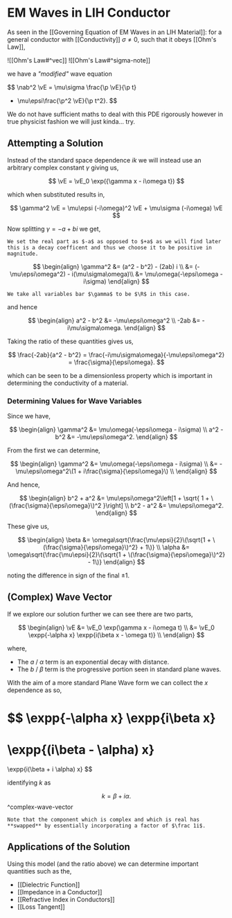 # EM Waves in LIH Conductor

As seen in the [[Governing Equation of EM Waves in an LIH Material]]: for a general conductor with [[Conductivity]] $\sigma \ne 0$, such that it obeys [[Ohm's Law]],

![[Ohm's Law#^vec]]
![[Ohm's Law#^sigma-note]]

we have a _"modified"_ wave equation

$$
\nab^2 \vE =
\mu\sigma \frac{\p \vE}{\p t}
+ \mu\epsi\frac{\p^2 \vE}{\p t^2}.
$$

We do not have sufficient maths to deal with this PDE rigorously however in true physicist fashion we will just kinda... try.

## Attempting a Solution

Instead of the standard space dependence $ik$ we will instead use an arbitrary complex constant $\gamma$ giving us,

$$ \vE = \vE_0 \exp({\gamma x - i\omega t}) $$

which when substituted results in,

$$
\gamma^2 \vE =
\mu\epsi (-i\omega)^2 \vE +
\mu\sigma (-i\omega)  \vE
$$

Now splitting $\gamma = -a + bi$ we get,

```ad-note
We set the real part as $-a$ as opposed to $+a$ as we will find later this is a decay coefficent and thus we choose it to be positive in magnitude.
```

$$
\begin{align}
\gamma^2
&= (a^2 - b^2) - (2ab) i \\
&= (-\mu\epsi\omega^2) - i(\mu\sigma\omega)\\
&= \mu\omega(-\epsi\omega - i\sigma)
\end{align}
$$

```ad-note
We take all variables bar $\gamma$ to be $\R$ in this case.
```

and hence

$$
\begin{align}
a^2 - b^2 &= -\mu\epsi\omega^2
\\
-2ab &= -i\mu\sigma\omega.
\end{align}
$$

Taking the ratio of these quantities gives us,

$$
\frac{-2ab}{a^2 - b^2}
= \frac{-i\mu\sigma\omega}{-\mu\epsi\omega^2}
= \frac{\sigma}{\epsi\omega}.
$$

which can be seen to be a dimensionless property which is important in determining the conductivity of a material.

### Determining Values for Wave Variables

Since we have,

$$
\begin{align}
\gamma^2 &= \mu\omega(-\epsi\omega - i\sigma) \\
a^2 - b^2 &= -\mu\epsi\omega^2.
\end{align}
$$

From the first we can determine,

$$
\begin{align}
\gamma^2
&= \mu\omega(-\epsi\omega - i\sigma) \\
&= -\mu\epsi\omega^2\(1 + i\frac{\sigma}{\epsi\omega}\) \\
\end{align}
$$

And hence,

$$
\begin{align}
b^2 + a^2 &= \mu\epsi\omega^2\left[1 + \sqrt{
	1 + \(\frac{\sigma}{\epsi\omega}\)^2
}\right] \\
b^2 - a^2 &= \mu\epsi\omega^2.
\end{align}
$$

These give us,

$$
\begin{align}
\beta &= \omega\sqrt{\frac{\mu\epsi}{2}\(\sqrt{1 + \(\frac{\sigma}{\epsi\omega}\)^2} + 1\)} \\
\alpha &= \omega\sqrt{\frac{\mu\epsi}{2}\(\sqrt{1 + \(\frac{\sigma}{\epsi\omega}\)^2} - 1\)}
\end{align}
$$

noting the difference in sign of the final $\pm1$.

## (Complex) Wave Vector

If we explore our solution further we can see there are two parts,

$$
\begin{align}
\vE
&= \vE_0 \exp(\gamma x - i\omega t) \\
&= \vE_0 \expp{-\alpha x} \expp{i(\beta x - \omega t)} \\
\end{align}
$$

where,

- The $a$ / $\alpha$ term is an exponential decay with distance.
- The $b$ / $\beta$ term is the progressive portion seen in standard plane waves.

With the aim of a more standard Plane Wave form we can collect the $x$ dependence as so,

$$
\expp{-\alpha x} \expp{i\beta x}
=
\expp{(i\beta - \alpha) x}
=
\expp{i(\beta + i \alpha) x}
$$

identifying $k$ as

$$ k = \beta + i\alpha. $$
^complex-wave-vector

```ad-note
Note that the component which is complex and which is real has **swapped** by essentially incorporating a factor of $\frac 1i$.
```

## Applications of the Solution

Using this model (and the ratio above) we can determine important quantities such as the,

- [[Dielectric Function]]
- [[Impedance in a Conductor]]
- [[Refractive Index in Conductors]]
- [[Loss Tangent]]
